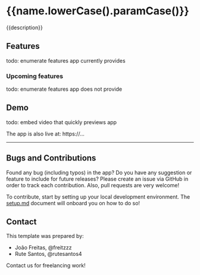 # {{name.lowerCase().paramCase()}}

{{description}}

## Features

todo: enumerate features app currently provides

### Upcoming features

todo: enumerate features app does not provide

## Demo

todo: embed video that quickly previews app

The app is also live at: https://...

---

## Bugs and Contributions

Found any bug (including typos) in the app? Do you have any suggestion 
or feature to include for future releases? Please create an issue via 
GitHub in order to track each contribution. Also, pull requests are very 
welcome!

To contribute, start by setting up your local development environment. The [setup.md](setup.md) document will onboard you on how to do so!

## Contact

This template was prepared by:

- João Freitas, @freitzzz
- Rute Santos, @rutesantos4

Contact us for freelancing work!